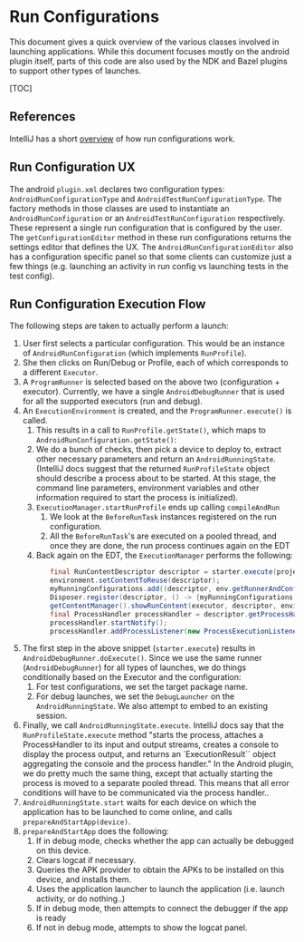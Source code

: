 # Run Configurations

This document gives a quick overview of the various classes involved in launching applications.
While this document focuses mostly on the android plugin itself, parts of this code are also used by
the NDK and Bazel plugins to support other types of launches.

[TOC]

## References

IntelliJ has a short [overview](http://www.jetbrains.org/intellij/sdk/docs/basics/run_configurations.html)
of how run configurations work.

## Run Configuration UX

The android `plugin.xml` declares two configuration types: `AndroidRunConfigurationType` and `AndroidTestRunConfigurationType`.
The factory methods in those classes are used to instantiate an `AndroidRunConfiguration` or an `AndroidTestRunConfiguration` respectively.
These represent a single run configuration that is configured by the user. The `getConfigurationEditor` method in these run configurations
returns the settings editor that defines the UX. The `AndroidRunConfigurationEditor` also has a configuration specific panel so that
some clients can customize just a few things (e.g. launching an activity in run config vs launching tests in the test config).

## Run Configuration Execution Flow

The following steps are taken to actually perform a launch:

1. User first selects a particular configuration. This would be an instance of `AndroidRunConfiguration` (which implements `RunProfile`).
2. She then clicks on Run/Debug or Profile, each of which corresponds to a different `Executor`.
3. A `ProgramRunner` is selected based on the above two (configuration + executor). Currently, we have a single `AndroidDebugRunner` that is
   used for all the supported executors (run and debug).
4. An `ExecutionEnvironment` is created, and the `ProgramRunner.execute()` is called.
   1. This results in a call to `RunProfile.getState()`, which maps to `AndroidRunConfiguration.getState()`:
   2. We do a bunch of checks, then pick a device to deploy to, extract other necessary parameters and return an `AndroidRunningState`.
      (IntelliJ docs suggest that the returned `RunProfileState` object should describe a process about to be started.
      At this stage, the command line parameters, environment variables and other information required to start the process is initialized).
   3. `ExecutionManager.startRunProfile` ends up calling `compileAndRun`
       1. We look at the `BeforeRunTask` instances registered on the run configuration.
       2. All the `BeforeRunTask`'s are executed on a pooled thread, and once they are done, the run process continues again on the EDT
   4. Back again on the EDT, the `ExecutionManager` performs the following:

```java
          final RunContentDescriptor descriptor = starter.execute(project, executor, state, environment.getContentToReuse(), environment);
          environment.setContentToReuse(descriptor);
          myRunningConfigurations.add((descriptor, env.getRunnerAndConfigurationSettings(), executor));
          Disposer.register(descriptor, () -> {myRunningConfigurations.remove(trinity);});
          getContentManager().showRunContent(executor, descriptor, environment.getContentToReuse());
          final ProcessHandler processHandler = descriptor.getProcessHandler();
          processHandler.startNotify();
          processHandler.addProcessListener(new ProcessExecutionListener(project, profile, processHandler));
```

   5. The first step in the above snippet (`starter.execute`) results in `AndroidDebugRunner.doExecute()`. Since we use the same runner
      (`AndroidDebugRunner`) for all types of launches, we do things conditionally based on the Executor and the configuration:
      1. For test configurations, we set the target package name.
      2. For debug launches, we set the `DebugLauncher` on the `AndroidRunningState`. We also attempt to embed to an existing session.
   6. Finally, we call `AndroidRunningState.execute`. IntelliJ docs say that the `RunProfileState.execute` method "starts the process,
      attaches a ProcessHandler to its input and output streams, creates a console to display the process output, and returns an
      `ExecutionResult`` object aggregating the console and the process handler." In the Android plugin, we do pretty much the same thing,
      except that actually starting the process is moved to a separate pooled thread. This means that all error conditions will have to
      be communicated via the process handler..
   7. `AndroidRunningState.start` waits for each device on which the application has to be launched to come online, and calls
      `prepareAndStartApp(device)`.
   8. `prepareAndStartApp` does the following:
      1. If in debug mode, checks whether the app can actually be debugged on this device.
      2. Clears logcat if necessary.
      3. Queries the APK provider to obtain the APKs to be installed on this device, and installs them.
      4. Uses the application launcher to launch the application (i.e. launch activity, or do nothing..)
      5. If in debug mode, then attempts to connect the debugger if the app is ready
      6. If not in debug mode, attempts to show the logcat panel.





